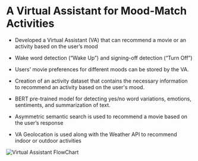 # A Virtual Assistant for Mood-Match Activities
* Developed a Virtual Assistant (VA) that can recommend a movie or an activity based on the user’s mood

* Wake word detection (“Wake Up”) and signing-off detection (“Turn Off”)

* Users' movie preferences for different moods can be stored by the VA.

* Creation of an activity dataset that contains the necessary information to recommend an activity based on the user's mood.

* BERT pre-trained model for detecting yes/no word variations, emotions, sentiments, and summarization of text.

* Asymmetric semantic search is used to recommend a movie based on the user’s response

* VA Geolocation is used along with the Weather API to recommend indoor or outdoor activities

![Virtual Assistant FlowChart](https://github.com/lamk0006/VA_Mood-Match_Activities/assets/48664931/9a480f95-c849-481b-899d-ac8d6ed8d774)
